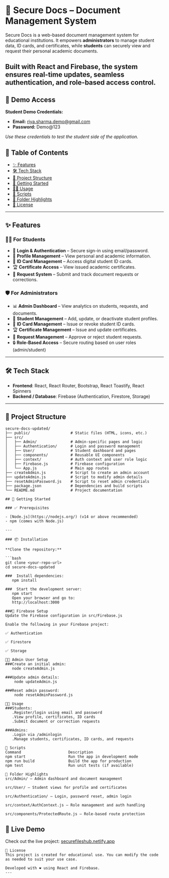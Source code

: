 # 📄 Secure Docs – Document Management System

Secure Docs is a web-based document management system for educational institutions. It empowers **administrators** to manage student data, ID cards, and certificates, while **students** can securely view and request their personal academic documents.

## Built with **React** and **Firebase**, the system ensures real-time updates, seamless authentication, and role-based access control.

## 🧪 Demo Access

**Student Demo Credentials:**

- **Email:** riya.sharma.demo@gmail.com
- **Password:** Demo@123

_Use these credentials to test the student side of the application._

## 🔗 Table of Contents

- [✨ Features](#-features)
- [🛠️ Tech Stack](#-tech-stack)
- [📁 Project Structure](#-project-structure)
- [🚀 Getting Started](#-getting-started)
- [👩‍💼 Usage](#-usage)
- [📜 Scripts](#-scripts)
- [📂 Folder Highlights](#-folder-highlights)
- [🪪 License](#-license)

---

## ✨ Features

### 👨‍🎓 For Students

- 🔐 **Login & Authentication** – Secure sign-in using email/password.
- 📄 **Profile Management** – View personal and academic information.
- 🪪 **ID Card Management** – Access digital student ID cards.
- 🏆 **Certificate Access** – View issued academic certificates.
- 📨 **Request System** – Submit and track document requests or corrections.

### 🛡️ For Administrators

- 📊 **Admin Dashboard** – View analytics on students, requests, and documents.
- 👥 **Student Management** – Add, update, or deactivate student profiles.
- 🪪 **ID Card Management** – Issue or revoke student ID cards.
- 🏆 **Certificate Management** – Issue and update certificates.
- 📩 **Request Management** – Approve or reject student requests.
- 🔒 **Role-Based Access** – Secure routing based on user roles (admin/student)

---

## 🛠️ Tech Stack

- **Frontend**: React, React Router, Bootstrap, React Toastify, React Spinners
- **Backend / Database**: Firebase (Authentication, Firestore, Storage)

---

## 📁 Project Structure

````plaintext
secure-docs-updated/
├── public/                  # Static files (HTML, icons, etc.)
├── src/
│   ├── Admin/               # Admin-specific pages and logic
│   ├── Authentication/      # Login and password management
│   ├── User/                # Student dashboard and pages
│   ├── components/          # Reusable UI components
│   ├── context/             # Auth context and user role logic
│   ├── Firebase.js          # Firebase configuration
│   └── App.js               # Main app routes
├── createAdmin.js           # Script to create an admin account
├── updateAdmin.js           # Script to modify admin details
├── resetAdminPassword.js    # Script to reset admin credentials
├── package.json             # Dependencies and build scripts
└── README.md                # Project documentation

## 🚀 Getting Started

### ✅ Prerequisites

- [Node.js](https://nodejs.org/) (v14 or above recommended)
- npm (comes with Node.js)

---

### 📦 Installation

**Clone the repository:**

```bash
git clone <your-repo-url>
cd secure-docs-updated

###  Install dependencies:
   npm install

###  Start the development server:
   npm start
   Open your browser and go to:
   http://localhost:3000

###🔧 Firebase Setup
Update the Firebase configuration in src/Firebase.js

Enable the following in your Firebase project:

✅ Authentication

✅ Firestore

✅ Storage

👨‍💼 Admin User Setup
###Create an initial admin:
   node createAdmin.js

###Update admin details:
    node updateAdmin.js

###Reset admin password:
    node resetAdminPassword.js

👩‍💼 Usage
###Students:
   .Register/login using email and password
   .View profile, certificates, ID cards
   .Submit document or correction requests

###Admins:
   .Login via /adminlogin
   .Manage students, certificates, ID cards, and requests

📜 Scripts
Command	                    Description
npm start	                Run the app in development mode
npm run build	            Build the app for production
npm test	                Run unit tests (if available)

📂 Folder Highlights
src/Admin/ – Admin dashboard and document management

src/User/ – Student views for profile and certificates

src/Authentication/ – Login, password reset, admin login

src/context/AuthContext.js – Role management and auth handling

src/components/ProtectedRoute.js – Role-based route protection
````

## 🚀 Live Demo

Check out the live project: [securefileshub.netlify.app](https://securefileshub.netlify.app/)

```
🪪 License
This project is created for educational use. You can modify the code as needed to suit your use case.

Developed with ❤️ using React and Firebase.
---
```
